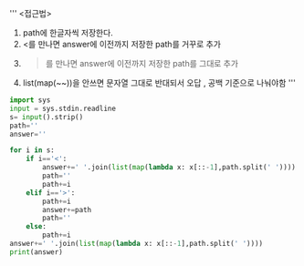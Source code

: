 '''
<접근법>
1. path에 한글자씩 저장한다.
2. <를 만나면 answer에 이전까지 저장한 path를 거꾸로 추가
3. >를 만나면 answer에 이전까지 저장한 path를 그대로 추가
4. list(map(~~))을 안쓰면 문자열 그대로 반대되서 오답 , 공백 기준으로 나눠야함
'''
```python
import sys
input = sys.stdin.readline
s= input().strip()
path=''
answer=''

for i in s:
    if i=='<':
        answer+=' '.join(list(map(lambda x: x[::-1],path.split(' '))))
        path=''
        path+=i
    elif i=='>':
        path+=i
        answer+=path
        path=''
    else:
        path+=i
answer+=' '.join(list(map(lambda x: x[::-1],path.split(' '))))
print(answer)
```